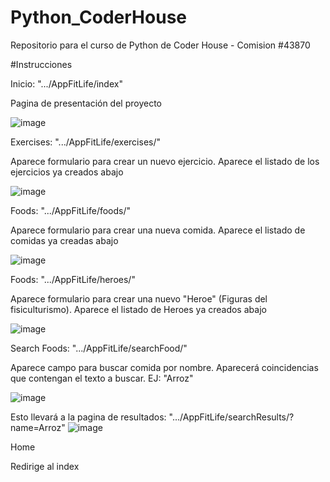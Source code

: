 # Python_CoderHouse
Repositorio para el curso de Python de Coder House - Comision #43870


#Instrucciones

Inicio: ".../AppFitLife/index"

Pagina de presentación del proyecto

![image](https://github.com/NicolasTorresDV/Python_CoderHouse/assets/50811024/881ba893-8209-4842-855f-d43e29958319)



Exercises: ".../AppFitLife/exercises/"

Aparece formulario para crear un nuevo ejercicio. Aparece el listado de los ejercicios ya creados abajo

![image](https://github.com/NicolasTorresDV/Python_CoderHouse/assets/50811024/a0e0d181-5a15-4355-857b-1f2ae0840b11)


Foods: ".../AppFitLife/foods/"

Aparece formulario para crear una nueva comida. Aparece el listado de comidas ya creadas abajo

![image](https://github.com/NicolasTorresDV/Python_CoderHouse/assets/50811024/154dbd93-f0a1-435d-9ab2-5636e44bff98)


Foods: ".../AppFitLife/heroes/"

Aparece formulario para crear una nuevo "Heroe" (Figuras del fisiculturismo). Aparece el listado de Heroes ya creados abajo

![image](https://github.com/NicolasTorresDV/Python_CoderHouse/assets/50811024/9238f8fb-25f7-4114-ac11-8825e1918448)


Search Foods: ".../AppFitLife/searchFood/"

Aparece campo para buscar comida por nombre. Aparecerá coincidencias que contengan el texto a buscar. EJ: "Arroz"

![image](https://github.com/NicolasTorresDV/Python_CoderHouse/assets/50811024/82438220-547d-43c0-aeb9-ba110a94d105)

Esto llevará a la pagina de resultados: ".../AppFitLife/searchResults/?name=Arroz"
![image](https://github.com/NicolasTorresDV/Python_CoderHouse/assets/50811024/c3288b2f-1b28-4a8b-bfd9-a4f711e7d31a)


Home

Redirige al index


